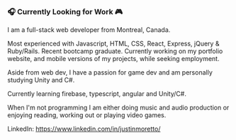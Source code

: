 ### 🎧 Currently Looking for Work 🎮

I am a full-stack web developer from Montreal, Canada.

Most experienced with Javascript, HTML, CSS, React, Express, jQuery & Ruby/Rails. Recent bootcamp graduate.
Currently working on my portfolio website, and mobile versions of my projects, while seeking employment. 

Aside from web dev, I have a passion for game dev and am personally studying Unity and C#.

Currently learning firebase, typescript, angular and Unity/C#.

When I'm not programming I am either doing music and audio production or enjoying reading, working out or playing video games.

LinkedIn: https://www.linkedin.com/in/justinmoretto/
